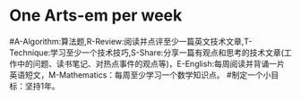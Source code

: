 # One Arts-em per week
#A-Algorithm:算法题,R-Review:阅读并点评至少一篇英文技术文章,T-Technique:学习至少一个技术技巧,S-Share:分享一篇有观点和思考的技术文章(工作中的问题、读书笔记、对热点事件的观点等)，E-English:每周阅读并背诵一片英语短文，M-Mathematics：每周至少学习一个数学知识点。
#制定一个小目标：坚持1年。
